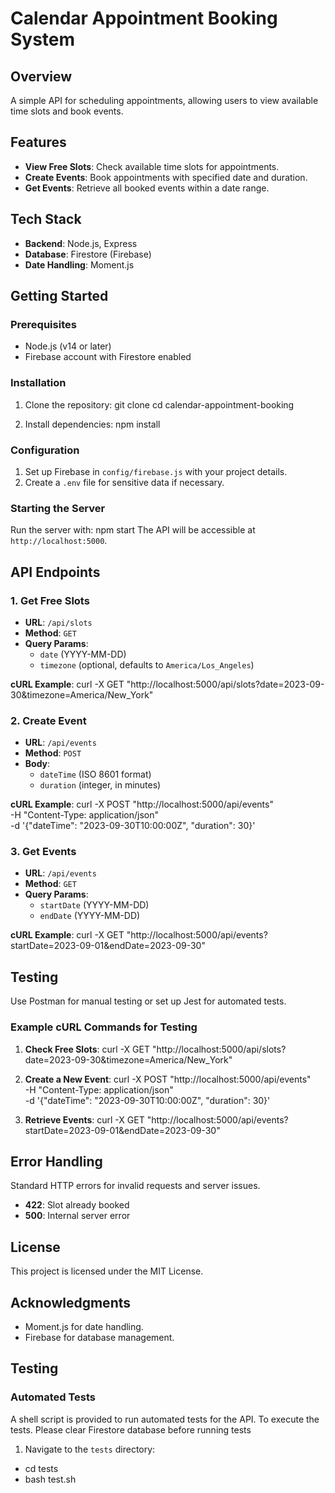 # Calendar Appointment Booking System

## Overview

A simple API for scheduling appointments, allowing users to view available time slots and book events.

## Features

- **View Free Slots**: Check available time slots for appointments.
- **Create Events**: Book appointments with specified date and duration.
- **Get Events**: Retrieve all booked events within a date range.

## Tech Stack

- **Backend**: Node.js, Express
- **Database**: Firestore (Firebase)
- **Date Handling**: Moment.js

## Getting Started

### Prerequisites

- Node.js (v14 or later)
- Firebase account with Firestore enabled

### Installation

1. Clone the repository:
   git clone <repository-url>
   cd calendar-appointment-booking

2. Install dependencies:
   npm install

### Configuration

1. Set up Firebase in `config/firebase.js` with your project details.
2. Create a `.env` file for sensitive data if necessary.

### Starting the Server

Run the server with:
npm start
The API will be accessible at `http://localhost:5000`.

## API Endpoints

### 1. Get Free Slots

- **URL**: `/api/slots`
- **Method**: `GET`
- **Query Params**: 
  - `date` (YYYY-MM-DD)
  - `timezone` (optional, defaults to `America/Los_Angeles`)

**cURL Example**:
curl -X GET "http://localhost:5000/api/slots?date=2023-09-30&timezone=America/New_York"

### 2. Create Event

- **URL**: `/api/events`
- **Method**: `POST`
- **Body**: 
  - `dateTime` (ISO 8601 format)
  - `duration` (integer, in minutes)

**cURL Example**:
curl -X POST "http://localhost:5000/api/events" \
-H "Content-Type: application/json" \
-d '{"dateTime": "2023-09-30T10:00:00Z", "duration": 30}'

### 3. Get Events

- **URL**: `/api/events`
- **Method**: `GET`
- **Query Params**:
  - `startDate` (YYYY-MM-DD)
  - `endDate` (YYYY-MM-DD)

**cURL Example**:
curl -X GET "http://localhost:5000/api/events?startDate=2023-09-01&endDate=2023-09-30"

## Testing

Use Postman for manual testing or set up Jest for automated tests.

### Example cURL Commands for Testing

1. **Check Free Slots**:
   curl -X GET "http://localhost:5000/api/slots?date=2023-09-30&timezone=America/New_York"

2. **Create a New Event**:
   curl -X POST "http://localhost:5000/api/events" \
   -H "Content-Type: application/json" \
   -d '{"dateTime": "2023-09-30T10:00:00Z", "duration": 30}'

3. **Retrieve Events**:
   curl -X GET "http://localhost:5000/api/events?startDate=2023-09-01&endDate=2023-09-30"

## Error Handling

Standard HTTP errors for invalid requests and server issues. 
- **422**: Slot already booked
- **500**: Internal server error

## License

This project is licensed under the MIT License.

## Acknowledgments

- Moment.js for date handling.
- Firebase for database management.

## Testing

### Automated Tests

A shell script is provided to run automated tests for the API. To execute the tests.
Please clear Firestore database before running tests

1. Navigate to the `tests` directory:
- cd tests
- bash test.sh

